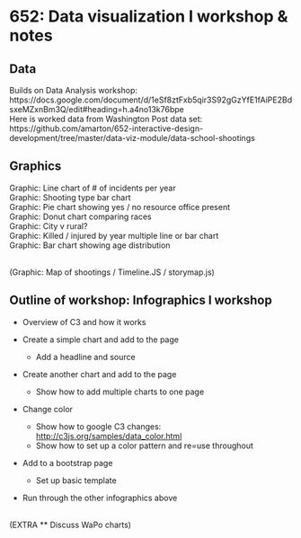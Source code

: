 <h1>652: Data visualization I workshop & notes</h1>


<h2>Data</h2>
Builds on Data Analysis workshop:<br>
https://docs.google.com/document/d/1eSf8ztFxb5qir3S92gGzYfE1fAiPE2BdsxeMZxnBm3Q/edit#heading=h.a4no13k76bpe

<br>
Here is worked data from Washington Post data set:<br> https://github.com/amarton/652-interactive-design-development/tree/master/data-viz-module/data-school-shootings


<h2>Graphics</h2>
Graphic: Line chart of # of incidents per year<br>
Graphic: Shooting type bar chart<br>
Graphic: Pie chart showing yes / no resource office present<br>
Graphic: Donut chart comparing races<br>
Graphic: City v rural?<br>
Graphic: Killed / injured by year multiple line or bar chart<br>
Graphic: Bar chart showing age distribution<br><br>

(Graphic: Map of shootings / Timeline.JS / storymap.js)


<h2>Outline of workshop: Infographics I workshop</h2>

- Overview of C3 and how it works<br>

- Create a simple chart and add to the page<br>
	- Add a headline and source

- Create another chart and add to the page<br>
	- Show how to add multiple charts to one page

- Change color<br>
	- Show how to google C3 changes: http://c3js.org/samples/data_color.html
	- Show how to set up a color pattern and re=use throughout

- Add to a bootstrap page<br>
	- Set up basic template

- Run through the other infographics above<br><br>

(EXTRA ** Discuss WaPo charts)
